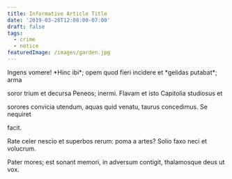 ```yaml
---
title: Informative Article Title
date: '2019-03-28T12:08:00-07:00'
draft: false
tags:
  - crime
  - notice
featuredImage: /images/garden.jpg
---
```

Ingens vomere! \*Hinc ibi\*; opem quod fieri incidere et \*gelidas putabat\*; arma

soror trium et decursa Peneos; inermi. Flavam et isto Capitolia studiosus et

sorores convicia utendum, aquas quid venatu, taurus concedimus. Se nequiret

facit.

Rate celer nescio et superbos rerum: poma a artes? Solio faxo neci et volucrum.

Pater mores; est sonant memori, in adversum contigit, thalamosque deus ut vox.
